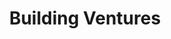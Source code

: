 ---
layout: firm_page
title: "Building Ventures"
id: "buildingventures.com"
permalink: "/buildingventuresbuildingventures.com/"
website: "https://buildingventures.com"
offices: "Boston (United States), San Francisco (United States)"
investment_stages: "Seed, Series A"
portfolio_companies: "75F, Aeroseal, Animated Insights, assemble, Blokable, Built Robotics, CANOA, Clearstory, Dandelion, Dyn, Elephant Energy, enVerid, Envista, Envoy, Fieldlens, GoContractor, Honest Buildings, Hypar, Icovia, Join, Join.build, measurabl, Mezo, Mosaic, Newforma, Newmetrix, OmniEarth, Parspec, SketchUp, Skillit, SmartPM, SpaceClaim, TinkerCad, UpCodes, Vico, Work & Mother"
portfolio_link: "https://buildingventures.com/companies/"
investment_markets: "Design, Build, Operate, Experience"
founded_year: "2017"
description: "Building Ventures is a venture capital firm focused on the built environment. They partner with early-stage startups reshaping design, construction, and real estate through digital technologies. Their investment strategy centers on supporting visionary founders and transformative impact."
linkedin: "https://www.linkedin.com/company/buildingventures/"
twitter: "https://twitter.com/buildingvc"
instagram: ""
team_page: "https://buildingventures.com/team/"
investor_type: "Venture Capital"
crunchbase: "https://www.crunchbase.com/organization/building-ventures"
pitchbook: "https://pitchbook.com/profiles/investor/235077-13"

# SEO Optimization
meta_title: "Building Ventures - VC Firm - projectstartups.com"
meta_description: "Building Ventures, Building Ventures is a venture capital firm focused on the built environment. They partner with early-stage startups reshaping design, construction, a..."
meta_keywords: "Building Ventures, Design, Build, Operate, Experience, VC firm, venture capital, startup investor, projectstartups.com"
canonical_url: "https://vc.projectstartups.com/buildingventuresbuildingventures.com/"
---